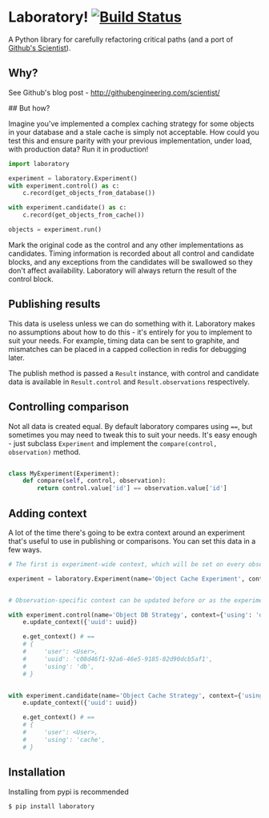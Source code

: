 # Laboratory! [![Build Status](https://travis-ci.org/joealcorn/laboratory.svg?branch=master)](https://travis-ci.org/joealcorn/laboratory)

A Python library for carefully refactoring critical paths (and a port of [Github's Scientist](https://github.com/github/scientist)).


## Why?

See Github's blog post - http://githubengineering.com/scientist/


## But how?

Imagine you've implemented a complex caching strategy for some objects in your database and a stale cache is simply not acceptable.
How could you test this and ensure parity with your previous implementation, under load, with production data?
Run it in production!

```python
import laboratory

experiment = laboratory.Experiment()
with experiment.control() as c:
    c.record(get_objects_from_database())

with experiment.candidate() as c:
    c.record(get_objects_from_cache())

objects = experiment.run()
```

Mark the original code as the control and any other implementations as candidates. Timing information is recorded about all control
and candidate blocks, and any exceptions from the candidates will be swallowed so they don't affect availability.
Laboratory will always return the result of the control block.


## Publishing results

This data is useless unless we can do something with it. Laboratory makes no assumptions about how to do this - it's entirely for you
to implement to suit your needs.
For example, timing data can be sent to graphite, and mismatches can be placed in a capped collection in redis for debugging later.

The publish method is passed a `Result` instance, with control and candidate data is available in `Result.control` and `Result.observations`
respectively.


## Controlling comparison

Not all data is created equal. By default laboratory compares using `==`, but sometimes you may need to tweak this to suit your needs.
It's easy enough - just subclass `Experiment` and implement the `compare(control, observation)` method.

```python

class MyExperiment(Experiment):
    def compare(self, control, observation):
        return control.value['id'] == observation.value['id']
```


## Adding context

A lot of the time there's going to be extra context around an experiment that's useful to use in publishing or comparisons.
You can set this data in a few ways.

```python
# The first is experiment-wide context, which will be set on every observation laboratory makes.

experiment = laboratory.Experiment(name='Object Cache Experiment', context={'user': user})


# Observation-specific context can be updated before or as the experiment is running.

with experiment.control(name='Object DB Strategy', context={'using': 'db'}) as e:
    e.update_context({'uuid': uuid})

    e.get_context() # ==
    # {
    #     'user': <User>,
    #     'uuid': 'c08d46f1-92a6-46e5-9185-82d90dcb5af1',
    #     'using': 'db',
    # }


with experiment.candidate(name='Object Cache Strategy', context={'using': 'cache'}) as e:
    e.update_context({'uuid': uuid})

    e.get_context() # ==
    # {
    #     'user': <User>,
    #     'using': 'cache',
    # }
```


## Installation

Installing from pypi is recommended

`$ pip install laboratory`
